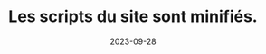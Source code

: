 ---
N: '223'
Rubrique: Serveur et performances
title: Les scripts du site sont minifiés.
detail: Les scripts sont minifiés.
categories: [" Serveur et performances"]
agrege: O4223-E068
opquast: '4223'
indiceebook: '68'
description: "Règle n° 068"
weight:  068
actif: '1'
layout: rules
date: 2023-09-28
tags: ["", ""]
objectif: ["", ""]
Meo: ""
Controle: ""
Auteur: ""
---